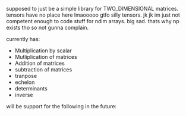 supposed to just be a simple library for TWO_DIMENSIONAL matrices. tensors have no place here lmaooooo gtfo silly tensors. jk jk im just not competent enough to code stuff for ndim arrays. big sad. thats why np exists tho so not gunna complain. 


currently has:
*   Multiplication by scalar
*   Mutliplication of matrices
*   Addition of matrices
*   subtraction of matrices
*   tranpose
*   echelon
*   determinants
*   inverse

will be support for the following in the future:



